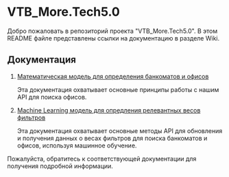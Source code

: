 # VTB_More.Tech5.0

Добро пожаловать в репозиторий проекта "VTB_More.Tech5.0". В этом README файле представлены ссылки на документацию в разделе Wiki.

## Документация

1. [Математическая модель для определения банкоматов и офисов](https://github.com/Ayoke15/VTB_More.Tech5.0/wiki/Flask-API-для-поиска-офисов-и-банкоматов)
   
   Эта документация охватывает основные принципы работы с нашим API для поиска офисов.

2. [Machine Learning модель для опредления релевантных весов фильтров](https://github.com/Ayoke15/VTB_More.Tech5.0/wiki/Flask-API-для-обновления-и-получения-весов-фильтров)
   
   Эта документация охватывает основные методы API для обновления и получения данных о весах фильтров для поиска банкоматов и офисов, используя машинное обучение.

Пожалуйста, обратитесь к соответствующей документации для получения подробной информации.
